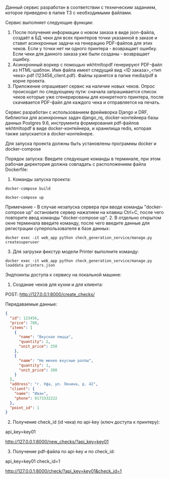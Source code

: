 Данный сервис разработан в соответствии с техническим заданием, которое приведено в папке ТЗ с необходимыми файлами.

Сервис выполняет следующие функции:

1. После получения информации о новом заказа в виде json-файла, создаёт в БД чеки для всех принтеров точки указанной в заказе и ставит асинхронные задачи на генерацию PDF-файлов для этих чеков. Если у точки нет ни одного принтера - возвращает ошибку. Если чеки для данного заказа уже были созданы - возвращает ошибку.
2. Асинхронный воркер с помощью wkhtmltopdf генерируют PDF-файл из HTML-шаблон. Имя файла имеет следущий вид <ID заказа>_<тип чека>.pdf (123456_client.pdf). Файлы хранятся в папке media/pdf в корне проекта.
3. Приложение опрашивает сервис на наличие новых чеков. Опрос происходит по следующему пути: сначала запрашивается список чеков которые уже сгенерированы для конкретного принтера, после скачивается PDF-файл для каждого чека и отправляется на печать.

Сервис разработан с использованием фреймворка Django и DRF, библиотки для асинхронных задач django_rq, docker-контейнера базы данных Postgres 9.6, инструмента формирования pdf-файлов wkhtmltopdf в виде docker-контейнера, и хранилища redis, которая также запускается в docker-контейнере.


Для запуска проекта должны быть установлены программы docker и docker-compose

Порядок запуска:
Введите следующие команды в терминале, при этом рабочая директория должна совпадать с расположением файла Dockerfile:
1. Команды запуска проекта:
```commandline
docker-compose build
```
```commandline
docker-compose up
```
 Примечание - В случае незапуска сервера при вводе команды "docker-compose up" остановите сервер нажатием на клавиш Ctrl+C, после чего повторите ввод команды "docker-compose up".
2. В отдельно открытом окне терминала введите команду, после чего введите данные для регистрации суперпользователя в базе данных:
```commandline
docker exec -it web_app python check_generation_service/manage.py createsuperuser
```
3. Для загрузки фикстур модели Printer выполните команду:
```commandline
docker exec -it web_app python check_generation_service/manage.py loaddata printers.json
```

Эндпоинты доступа к сервису на локальной машине:

1. Создание чеков для кухни и для клиента:

POST: http://127.0.0.1:8000/create_checks/

Передаваемые данные:

```json
{
  "id": 123456,
  "price": 780,
  "items": [
    {
      "name": "Вкусная пицца",
      "quantity": 2,
      "unit_price": 250
    },
    {
      "name": "Не менее вкусные роллы",
      "quantity": 1,
      "unit_price": 280
    }
  ],
  "address": "г. Уфа, ул. Ленина, д. 42",
  "client": {
    "name": "Иван",
    "phone": 9173332222
  },
  "point_id": 1
}
```

2. Получение check_id (id чека) по api-key (ключ доступа к принтеру):

api_key=key01

http://127.0.0.1:8000/new_checks/?api_key=key01

3. Получение pdf-файла по api-key и по check_id:

api_key=key01
check_id=1

http://127.0.0.1:8000/check/?api_key=key01&check_id=1
